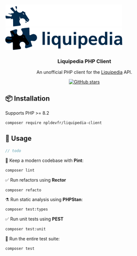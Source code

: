 

<br />
<p align="center">


![Fancy logo](./docs/images/light.png#gh-dark-mode-only)
![Fancy logo](./docs/images/dark.png#gh-light-mode-only)

</p>
<h3 align="center">
Liquipedia PHP Client
</h3>
<p align="center">
An unofficial PHP client for the <a href="https://liquipedia.net">Liquipedia</a> API.
<p>

<p align="center">
<a href="https://github.com/npldevfr/liquipedia-client" target="__blank"><img alt="GitHub stars" src="https://img.shields.io/github/stars/npldevfr/liquipedia-client?flat&colorA=002438&colorB=41c399"></a>
</p>


## 📦 Installation
Supports PHP >= 8.2

```bash
composer require npldevfr/liquipedia-client
```

## 🚀 Usage
```php
// todo
```




🧹 Keep a modern codebase with **Pint**:
```bash
composer lint
```

✅ Run refactors using **Rector**
```bash
composer refacto
```

⚗️ Run static analysis using **PHPStan**:
```bash
composer test:types
```

✅ Run unit tests using **PEST**
```bash
composer test:unit
```

🚀 Run the entire test suite:
```bash
composer test
```
